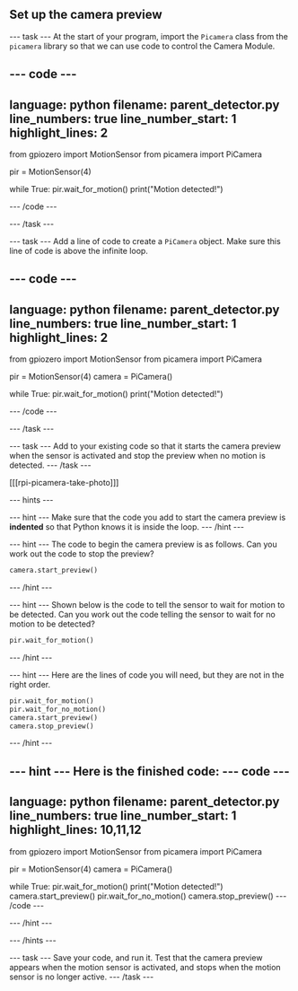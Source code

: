 ## Set up the camera preview

--- task ---
At the start of your program, import the `Picamera` class from the `picamera` library so that we can use code to control the Camera Module.

--- code ---
---
language: python
filename: parent_detector.py
line_numbers: true
line_number_start: 1 
highlight_lines: 2
---
from gpiozero import MotionSensor
from picamera import PiCamera

pir = MotionSensor(4)

while True:
	pir.wait_for_motion()
	print("Motion detected!")

--- /code ---

--- /task ---

--- task ---
Add a line of code to create a `PiCamera` object. Make sure this line of code is above the infinite loop.

--- code ---
---
language: python
filename: parent_detector.py
line_numbers: true
line_number_start: 1 
highlight_lines: 2
---
from gpiozero import MotionSensor
from picamera import PiCamera

pir = MotionSensor(4)
camera = PiCamera()

while True:
	pir.wait_for_motion()
	print("Motion detected!")

--- /code ---

--- /task ---

--- task ---
Add to your existing code so that it starts the camera preview when the sensor is activated and stop the preview when no motion is detected.
--- /task ---

[[[rpi-picamera-take-photo]]]

--- hints ---

--- hint ---
Make sure that the code you add to start the camera preview is __indented__ so that Python knows it is inside the loop.
--- /hint ---

--- hint ---
The code to begin the camera preview is as follows. Can you work out the code to stop the preview?
```python
camera.start_preview()
```
--- /hint ---

--- hint ---
Shown below is the code to tell the sensor to wait for motion to be detected. Can you work out the code telling the sensor to wait for no motion to be detected?
```python
pir.wait_for_motion()
```
--- /hint ---

--- hint ---
Here are the lines of code you will need, but they are not in the right order.

```python
pir.wait_for_motion()
pir.wait_for_no_motion()
camera.start_preview()
camera.stop_preview()
```
--- /hint ---

--- hint ---
Here is the finished code:
--- code ---
---
language: python
filename: parent_detector.py
line_numbers: true
line_number_start: 1 
highlight_lines: 10,11,12
---
from gpiozero import MotionSensor
from picamera import PiCamera

pir = MotionSensor(4)
camera = PiCamera()

while True:
	pir.wait_for_motion()
	print("Motion detected!")
    camera.start_preview()
    pir.wait_for_no_motion()
    camera.stop_preview()
--- /code ---

--- /hint ---

--- /hints ---

--- task ---
Save your code, and run it. Test that the camera preview appears when the motion sensor is activated, and stops when the motion sensor is no longer active.
--- /task ---

